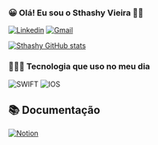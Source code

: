 
### 😀 Olá! Eu sou o Sthashy Vieira 👋🏻
[![Linkedin](https://img.shields.io/badge/LinkedIn-0077B5?style=for-the-badge&logo=linkedin&logoColor=white)](https://www.linkedin.com/in/sthashy-vieira-b268672b4/)
[![Gmail](https://img.shields.io/badge/Gmail-D14836?style=for-the-badge&logo=gmail&logoColor=white)](sthashyads@gmail.com)


[![Sthashy GitHub stats](https://github-readme-stats.vercel.app/api?username=Sthashy)](https://github.com/anuraghazra/github-readme-stats)


### 👨🏻‍💻 Tecnologia que uso no meu dia 

<img src="https://img.shields.io/badge/Swift-FA7343?style=for-the-badge&logo=swift&logoColor=white" alt="SWIFT">   <img src="https://img.shields.io/badge/iOS-000000?style=for-the-badge&&logoColor=white" alt="IOS">

## 📚 Documentação 

[![Notion](https://img.shields.io/badge/Notion-000000?style=for-the-badge&logo=notion&logoColor=white)](https://citrine-spleen-7c0.notion.site/LINGUAGEM-SWIFT-6cf8c0b87702442f858d5ab56d213123?pvs=4)
